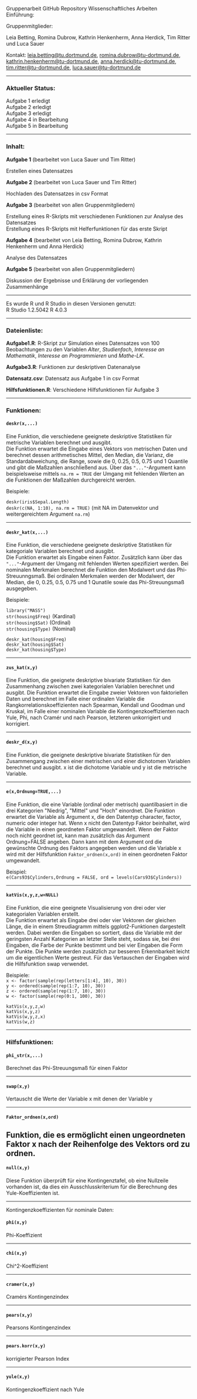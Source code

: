 Gruppenarbeit GitHub Repository Wissenschaftliches Arbeiten <br>
Einführung: 

Gruppenmitglieder:

Leia Betting, Romina Dubrow, Kathrin Henkenherm, Anna Herdick, Tim Ritter und Luca Sauer 

Kontakt: leia.betting@tu.dortmund.de, romina.dubrow@tu-dortmund.de, kathrin.henkenherm@tu-dortmund.de, anna.herdick@tu-dortmund.de, tim.ritter@tu-dortmund.de, luca.sauer@tu-dortmund.de

--------------------------------------------------------------------------------

### Aktueller Status: <br>
Aufgabe 1 erledigt <br>
Aufgabe 2 erledigt <br>
Aufgabe 3 erledigt <br>
Aufgabe 4 in Bearbeitung <br>
Aufgabe 5 in Bearbeitung 

--------------------------------------------------------------------------------

### Inhalt: <br>
**Aufgabe 1** (bearbeitet von Luca Sauer und Tim Ritter) <br>

Erstellen eines Datensatzes 

**Aufgabe 2** (bearbeitet von Luca Sauer und Tim Ritter) <br>

Hochladen des Datensatzes in csv Format

**Aufgabe 3** (bearbeitet von allen Gruppenmitgliedern) <br>

Erstellung eines R-Skripts mit verschiedenen Funktionen zur Analyse des Datensatzes <br>
Erstellung eines R-Skripts mit Helferfunktionen für das erste Skript

**Aufgabe 4** (bearbeitet von Leia Betting, Romina Dubrow, Kathrin Henkenherm und Anna Herdick) <br>

Analyse des Datensatzes

**Aufgabe 5** (bearbeitet von allen Gruppenmitgliedern) <br>

Diskussion der Ergebnisse und Erklärung der vorliegenden Zusammenhänge

--------------------------------------------------------------------------------

Es wurde R und R Studio in diesen Versionen genutzt:  
 R Studio 1.2.5042 
 R 4.0.3
 
--------------------------------------------------------------------------------

### Dateienliste: <br>

**Aufgabe1.R**:    R-Skript zur Simulation eines Datensatzes von 100 Beobachtungen zu den Variablen _Alter_, _Studienfach_, _Interesse an Mathematik_, _Interesse an Programmieren_ und _Mathe-LK_. <br>

**Aufgabe3.R**:          Funktionen zur deskriptiven Datenanalyse <br>  

**Datensatz.csv**:        Datensatz aus Aufgabe 1 in csv Format <br>

**Hilfsfunktionen.R**:   Verschiedene Hilfsfunktionen für Aufgabe 3<br>

--------------------------------------------------------------------------------

### Funktionen: 

#### ``deskr(x,...)``
Eine Funktion, die verschiedene geeignete deskriptive Statistiken für metrische Variablen berechnet und ausgibt. <br>
Die Funktion erwartet die Eingabe eines Vektors von metrischen Daten und berechnet dessen arithmetisches Mittel, den Median, die Varianz, die Standardabweichung, die Range, sowie die 0, 0.25, 0.5, 0.75 und 1 Quantile und gibt die Maßzahlen anschließend aus. Über das ``"..."``-Argument kann beispielsweise mittels ``na.rm = TRUE`` der Umgang mit fehlenden Werten an die Funktionen der Maßzahlen durchgereicht werden.

Beispiele:

``deskr(iris$Sepal.Length)`` <br>
``deskr(c(NA, 1:10), na.rm = TRUE)``  (mit NA im Datenvektor und weitergereichtem Argument ``na.rm``)

-----

#### ``deskr_kat(x,...)``
Eine Funktion, die verschiedene geeignete deskriptive Statistiken für kategoriale Variablen berechnet und ausgibt. <br>
Die Funktion erwartet als Eingabe einen Faktor. Zusätzlich kann über das ``"..."``-Argument der Umgang mit fehlenden Werten spezifiziert werden. Bei nominalen Merkmalen berechnet die Funktion den Modalwert und das Phi-Streuunngsmaß. Bei ordinalen Merkmalen werden der Modalwert, der Median, die 0, 0.25, 0.5, 0.75 und 1 Qunatile sowie das Phi-Streuungsmaß ausgegeben. <br>

Beispiele:

``library("MASS")`` <br>
``str(housing$Freq)`` (Kardinal)<br>
``str(housing$Sat)``  (Ordinal) <br>
``str(housing$Type)`` (Nominal)

``deskr_kat(housing$Freq)``<br>
``deskr_kat(housing$Sat)``<br>
``deskr_kat(housing$Type)``<br>

---

#### ``zus_kat(x,y)``
Eine Funktion, die geeignete deskriptive bivariate Statistiken für den Zusammenhang zwischen zwei kategorialen Variablen berechnet und ausgibt.
Die Funktion erwartet die Eingabe zweier Vektoren von faktoriellen Daten und berechnet im Falle einer ordinalen Variable die Rangkorrelationskoeffizienten nach Spearman, Kendall und Goodman und Kruskal, im Falle einer nominalen Variable die Kontingenzkoeffizienten nach Yule, Phi, nach Cramér und nach Pearson, letzteren unkorrigiert und korrigiert. 

---

#### ``deskr_d(x,y)``
Eine Funktion, die geeignete deskriptive bivariate Statistiken für den Zusammengang zwischen einer metrischen und einer dichotomen Variablen berechnet und ausgibt.
x ist die dichotome Variable und y ist die metrische Variable.

---

#### ``e(x,Ordnung=TRUE,...)``
Eine Funktion, die eine Variable (ordinal oder metrisch) quantilbasiert in die drei Kategorien "Niedrig", "Mittel" und "Hoch" einordnet. 
Die Funktion erwartet die Variable als Argument x, die den Datentyp character, factor, numeric oder integer hat. Wenn x nicht den Datentyp Faktor beinhaltet, wird die Variable in einen geordneten Faktor umgewandelt. Wenn der Faktor noch nicht geordnet ist, kann man zusätzlich das Argument Ordnung=FALSE angeben. Dann kann mit dem Argument ord die gewünschte Ordnung des Faktors angegeben werden und die Variable x wird mit der Hilfsfunktion ``Faktor_ordnen(x,ord)`` in einen geordneten Faktor umgewandelt.

Beispiel: <br>
``e(Cars93$Cylinders,Ordnung = FALSE, ord = levels(Cars93$Cylinders))``

---

#### ``katVis(x,y,z,w=NULL)``
Eine Funktion, die eine geeignete Visualisierung von drei oder vier kategorialen Variablen erstellt. <br>
Die Funktion erwartet als Eingabe drei oder vier Vektoren der gleichen Länge, die in einem Streudiagramm mittels ggplot2-Funktionen dargestellt werden. Dabei werden die Eingaben so sortiert, dass die Variable mit der geringsten Anzahl Kategorien an letzter Stelle steht, sodass sie, bei drei Eingaben, die Farbe der Punkte bestimmt und bei vier Eingaben die Form der Punkte. Die Punkte werden zusätzlich zur besseren Erkennbarkeit leicht um die eigentlichen Werte gestreut. Für das Vertauschen der Eingaben wird die Hilfsfunktion swap verwendet.

Beispiele:<br>
``x <- factor(sample(rep(letters[1:4], 10), 30))``<br>
``y <- ordered(sample(rep(1:7, 10), 30))``<br>
``z <- ordered(sample(rep(1:7, 10), 30))``<br>
``w <- factor(sample(rep(0:1, 100), 30))``<br>

``katVis(x,y,z,w)``<br>
``katVis(x,y,z)``<br>
``katVis(w,y,z,x)``<br>
``katVis(w,z)``<br>

--------------------------------------------------------------------------------

### Hilfsfunktionen:

#### ``phi_str(x,...)``
Berechnet das Phi-Streuungsmaß für einen Faktor

---

#### ``swap(x,y)``
Vertauscht die Werte der Variable x mit denen der Variable y

---

#### ``Faktor_ordnen(x,ord)``
Funktion, die es ermöglicht einen ungeordneten Faktor x nach der Reihenfolge des Vektors ord zu ordnen.
---

#### ``null(x,y)``
Diese Funktion überprüft für eine Kontingenztafel, ob eine Nullzeile vorhanden ist, da dies ein Ausschlusskriterium für die Berechnung des Yule-Koeffizienten ist.

---

Kontingenzkoeffizienten für nominale Daten: 

#### ``phi(x,y)``
Phi-Koeffizient

---

#### ``chi(x,y)``
Chi^2-Koeffizient

---

#### ``cramer(x,y)``
Cramérs Kontingenzindex

---

#### ``pears(x,y)``
Pearsons Kontingenzindex

---

#### ``pears.korr(x,y)``
korrigierter Pearson Index

---

#### ``yule(x,y)``
Kontingenzkoeffizient nach Yule



